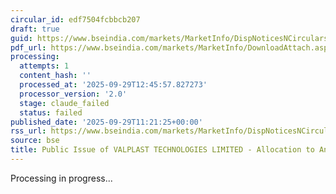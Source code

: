 ```yaml
---
circular_id: edf7504fcbbcb207
draft: true
guid: https://www.bseindia.com/markets/MarketInfo/DispNoticesNCirculars.aspx?Noticeid={9E42C07A-260B-4752-AAA6-65D985BC1E7A}&noticeno=20250929-38&dt=09/29/2025&icount=38&totcount=48&flag=0
pdf_url: https://www.bseindia.com/markets/MarketInfo/DownloadAttach.aspx?id=20250929-38&attachedId=98dfa259-875a-4ebc-b1fa-bba0665b6573
processing:
  attempts: 1
  content_hash: ''
  processed_at: '2025-09-29T12:45:57.827273'
  processor_version: '2.0'
  stage: claude_failed
  status: failed
published_date: '2025-09-29T11:21:25+00:00'
rss_url: https://www.bseindia.com/markets/MarketInfo/DispNoticesNCirculars.aspx?Noticeid={9E42C07A-260B-4752-AAA6-65D985BC1E7A}&noticeno=20250929-38&dt=09/29/2025&icount=38&totcount=48&flag=0
source: bse
title: Public Issue of VALPLAST TECHNOLOGIES LIMITED - Allocation to Anchor Investors
---
```


Processing in progress...